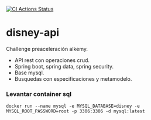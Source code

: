 [![CI Actions Status](https://github.com/nicolaspucci1989/disney-api/workflows/ci/badge.svg)](https://github.com/nicolaspucci1989/disney-api/actions)

# disney-api
Challenge preaceleración alkemy.  
* API rest con operaciones crud.
* Spring boot, spring data, spring security.
* Base mysql.
* Busquedas con especificaciones y metamodelo.

### Levantar container sql
`docker run --name mysql -e MYSQL_DATABASE=disney -e MYSQL_ROOT_PASSWORD=root -p 3306:3306 -d mysql:latest`